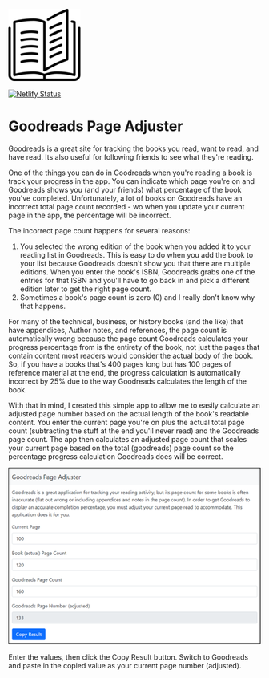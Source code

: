 ![Application Icon](public/icon/android-icon-144x144.png)

[![Netlify Status](https://api.netlify.com/api/v1/badges/4e16c455-53b3-4138-9626-6a9be167711e/deploy-status)](https://app.netlify.com/sites/goodreads-page-adjuster/deploys)

# Goodreads Page Adjuster

[Goodreads](https://www.goodreads.com/) is a great site for tracking the books you read, want to read, and have read. Its also useful for  following friends to see what they're reading.

One of the things you can do in Goodreads when you're reading a book is track your progress in the app. You can indicate which page you're on and Goodreads shows you (and your friends) what percentage of the book you've completed. Unfortunately, a lot of books on Goodreads have an incorrect total page count recorded - wo when you update your current page in the app, the percentage will be incorrect.

The incorrect page count happens for several reasons:

1. You selected the wrong edition of the book when you added it to your reading list in Goodreads. This is easy to do when you add the book to your list because Goodreads doesn't show you that there are multiple editions. When you enter the book's ISBN, Goodreads grabs one of the entries for that ISBN and you'll have to go back in and pick a different edition later to get the right page count.
2. Sometimes a book's page count is zero (0) and I really don't know why that happens.

For many of the technical, business, or history books (and the like) that have appendices, Author notes, and references, the page count is automatically wrong because the page count Goodreads calculates your progress percentage from is the entirety of the book, not just the pages that contain content most readers would consider the actual body of the book. So, if you have a books that's 400 pages long but has 100 pages of reference material at the end, the progress calculation is automatically incorrect by 25% due to the way Goodreads calculates the length of the book.

With that in mind, I created this simple app to allow me to easily calculate an adjusted page number based on the actual length of the book's readable content. You enter the current page you're on plus the actual total page count (subtracting the stuff at the end you'll never read) and the Goodreads page count. The app then calculates an adjusted page count that scales your current page based on the total (goodreads) page count so the percentage progress calculation Goodreads does will be correct.

![Application Screen Shot](images/figure-01.png)

Enter the values, then click the Copy Result button. Switch to Goodreads and paste in the copied value as your current page number (adjusted).
